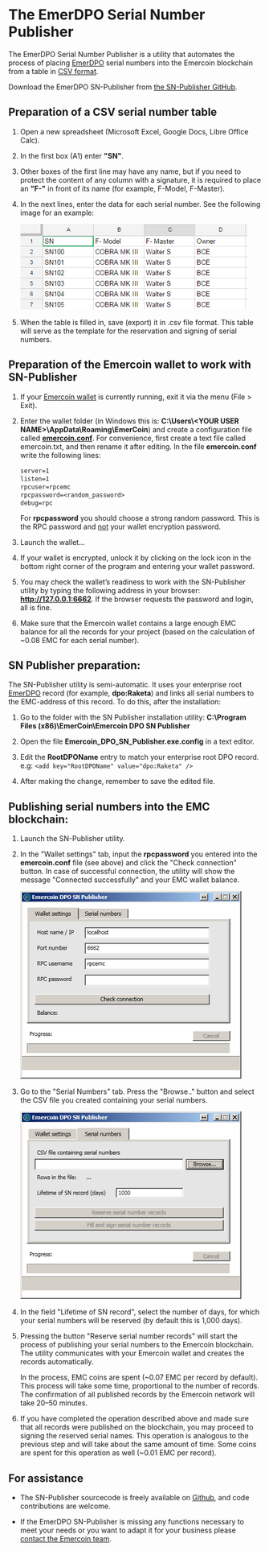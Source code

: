 # The EmerDPO Serial Number Publisher

The EmerDPO Serial Number Publisher is a utility that automates the
process of placing [EmerDPO](EmerDPO_Introduction) serial numbers into the
Emercoin blockchain from a table in [CSV
format](https://en.wikipedia.org/wiki/Comma-separated_values).

Download the EmerDPO SN-Publisher from [the SN-Publisher
GitHub](https://github.com/emercoin/SN-Publisher/tree/master/Distrib).

Preparation of a CSV serial number table
----------------------------------------

1. Open a new spreadsheet (Microsoft Excel, Google Docs, Libre Office
Calc).

2. In the first box (A1) enter **"SN"**.

3. Other boxes of the first line may have any name, but if you need to
protect the content of any column with a signature, it is required to
place an **"F-"** in front of its name (for example, F-Model, F-Master).

4. In the next lines, enter the data for each serial number. See the
following image for an example:

    ![](Sn-publisher-image00.png "fig:Sn-publisher-image00.png")

5. When the table is filled in, save (export) it in .csv file format. This
table will serve as the template for the reservation and signing of
serial numbers.

Preparation of the Emercoin wallet to work with SN-Publisher
------------------------------------------------------------

1. If your [Emercoin wallet](../../Install_Software/Core_Wallets/GUI_wallet) is currently
running, exit it via the menu (File &gt; Exit).

2. Enter the wallet folder (in Windows this is: **C:\\Users\\&lt;YOUR USER
NAME&gt;\\AppData\\Roaming\\EmerCoin**) and create a configuration file
called **[emercoin.conf](../../Running_Emercoin/emercoin.conf)**. For convenience,
first create a text file called emercoin.txt, and then rename it after
editing. In the file **emercoin.conf** write the following lines:

    ```text
    server=1
    listen=1
    rpcuser=rpcemc
    rpcpassword=<random_password>
    debug=rpc
    ```

    For **rpcpassword** you should choose a strong random password. This is the RPC password and <u>not</u> your wallet encryption password.

3. Launch the wallet...

4. If your wallet is encrypted, unlock it by clicking on the lock icon in
the bottom right corner of the program and entering your wallet
password.

5. You may check the wallet’s readiness to work with the SN-Publisher utility by typing the following address in your browser:
**<http://127.0.0.1:6662>**. If the browser requests the password and login, all is fine.

6. Make sure that the Emercoin wallet contains a large enough EMC balance for all the records for your project (based on the calculation of ~0.08 EMC for each serial number).

SN Publisher preparation:
-------------------------
The SN-Publisher utility is semi-automatic. It uses your enterprise root [EmerDPO](EmerDPO_Introduction) record (for example, **dpo:Raketa**) and links all serial numbers to the EMC-address of this record. To do this, after the installation:

1. Go to the folder with the SN Publisher installation utility: **C:\\Program Files (x86)\\EmerCoin\\Emercoin DPO SN Publisher**

2. Open the file **Emercoin\_DPO\_SN\_Publisher.exe.config** in a text editor.

3. Edit the **RootDPOName** entry to match your enterprise root DPO record. e.g: `<add key="RootDPOName" value="dpo:Raketa" />`

4. After making the change, remember to save the edited file.

Publishing serial numbers into the EMC blockchain:
--------------------------------------------------
1. Launch the SN-Publisher utility.

2. In the "Wallet settings" tab, input the **rpcpassword** you entered into
the **emercoin.conf** file (see above) and click the "Check connection"
button. In case of successful connection, the utility will show the
message "Connected successfully" and your EMC wallet balance.

    ![](Sn-publisher-image02.png "fig:Sn-publisher-image02.png")

3. Go to the "Serial Numbers" tab. Press the "Browse.." button and select
the CSV file you created containing your serial numbers.

    ![](Sn-publisher-image01.png "fig:Sn-publisher-image01.png")

4. In the field "Lifetime of SN record", select the number of days, for
which your serial numbers will be reserved (by default this is 1,000
days).

5. Pressing the button "Reserve serial number records" will start the
process of publishing your serial numbers to the Emercoin blockchain.
The utility communicates with your Emercoin wallet and creates the
records automatically.

    In the process, EMC coins are spent (~0.07 EMC per record by default).
This process will take some time, proportional to the number of records.
The confirmation of all published records by the Emercoin network will
take 20–50 minutes.

6. If you have completed the operation described above and made sure that
all records were published on the blockchain, you may proceed to signing
the reserved serial names. This operation is analogous to the previous
step and will take about the same amount of time. Some coins are spent
for this operation as well (~0.01 EMC per record).

For assistance
--------------

* The SN-Publisher sourcecode is freely available on
[Github](https://github.com/emercoin/SN-Publisher), and code
contributions are welcome.

* If the EmerDPO SN-Publisher is missing any functions necessary to meet
your needs or you want to adapt it for your business please [contact the
Emercoin team](http://emercoin.com/contact).
